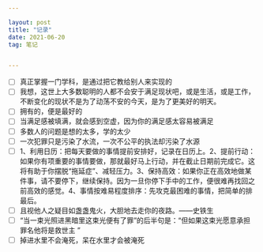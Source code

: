 ```yaml
---

layout: post
title: "记录"
date: 2021-06-20
tag: 笔记


---
```


- [ ] 真正掌握一门学科，是通过把它教给别人来实现的
- [ ] 我想，这世上大多数聪明的人都不会安于满足现状吧，或是生活，或是工作，不断变化的现状不是为了动荡不安的今天，是为了更美好的明天。
- [ ] 拥有的，便是最好的
- [ ] 当满足感被填满，就会感到空虚，因为你的满足感太容易被满足
- [ ] 多数人的问题是想的太多，学的太少
- [ ] 一次犯罪只是污染了水流，一次不公平的执法却污染了水源
- [ ] 1、利用日历：把每天要做的事情提前安排好，记录在日历上。2、提前行动：如果你有项重要的事情要做，那就最好马上行动，并在截止日期前完成它。这将有助于你摆脱“拖延症”、减轻压力。3、保持高效：如果你正在高效地做某件事，请不要停下，继续保持。因为一旦你停下手中的工作，便很难再找回之前高效的感觉。4、事情按难易程度排序：先攻克最困难的事情，把简单的排最后。
- [ ] 且视他人之疑目如盏盏鬼火，大胆地去走你的夜路。——史铁生
- [ ] “当一束光照进黑暗里这束光便有了罪”的后半句是：“但如果这束光愿意承担罪名他将是救世主 ”  
- [ ] 掉进水里不会淹死，呆在水里才会被淹死
